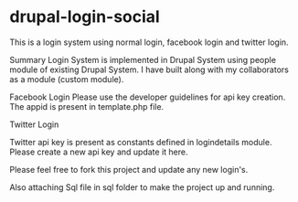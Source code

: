 # drupal-login-social
This is a login system using normal login, facebook login and twitter login.

Summary
Login System is implemented in Drupal System using people module of existing Drupal System.
I have built along with my collaborators as a module (custom module). 

Facebook Login
Please use the developer guidelines for api key creation.
The appid is present in template.php file. 

Twitter Login

Twitter api key is present as constants defined in logindetails module. Please create a new api key
and update it here.

Please feel free to fork this project and update any new login's. 

Also attaching Sql file in sql folder to make the project up and running.

